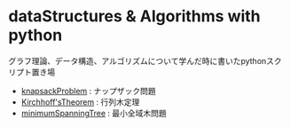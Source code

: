 # dataStructures & Algorithms with python

グラフ理論、データ構造、アルゴリズムについて学んだ時に書いたpythonスクリプト置き場




- [knapsackProblem](https://github.com/Wotipati/dataStructuresAndAlgorithm/tree/master/knapsackProblem) : ナップザック問題
- [Kirchhoff'sTheorem](https://github.com/Wotipati/dataStructuresAndAlgorithm/tree/master/Kirchhoff'sTheorem) : 行列木定理
- [minimumSpanningTree](https://github.com/Wotipati/dataStructuresAndAlgorithm/tree/master/minimumSpanningTree) : 最小全域木問題  
